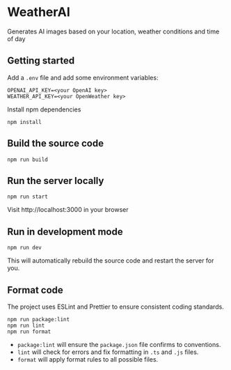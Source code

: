 # WeatherAI

Generates AI images based on your location, weather conditions and time of day

## Getting started

Add a `.env` file and add some environment variables:

    OPENAI_API_KEY=<your OpenAI key>
    WEATHER_API_KEY=<your OpenWeather key>

Install npm dependencies

    npm install

## Build the source code

    npm run build

## Run the server locally

    npm run start

Visit http://localhost:3000 in your browser

## Run in development mode

    npm run dev

This will automatically rebuild the source code and restart the server for you.

## Format code

The project uses ESLint and Prettier to ensure consistent coding standards.

    npm run package:lint
    npm run lint
    npm run format

- `package:lint` will ensure the `package.json` file confirms to conventions.
- `lint` will check for errors and fix formatting in `.ts` and `.js` files.
- `format` will apply format rules to all possible files.
